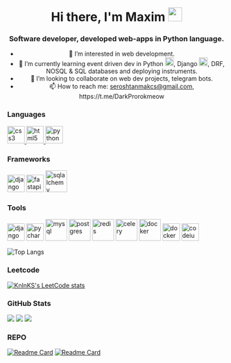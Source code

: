 <h1 align="center">Hi there, I'm Maxim</a> 
<img src="https://github.com/blackcater/blackcater/raw/main/images/Hi.gif" height="32"/></h1>
<h3 align="center">Software developer, developed web-apps in Python language. </h3>
<ul align="center">
  <li>👀 I’m interested in web development.</li>
  <li>🌱 I’m currently learning event driven dev in Python <img src="https://raw.githubusercontent.com/daniilshat/daniilshat/2d7eafe5250314b3d422c86b35de062e0f1f5178/icons/python.svg" alt="python" width="20" height="20"/>, Django <img src="https://github.com/marwin1991/profile-technology-icons/assets/62091613/9bf5650b-e534-4eae-8a26-8379d076f3b4" alt="django" width="20" height="20"/>, DRF, NOSQL & SQL databases and deploying instruments.</li>
  <li>💞️ I’m looking to collaborate on web dev projects, telegram bots.</li>
  <li>📫 How to reach me: <a href="mailto:seroshtanmakcs@gmail.com">seroshtanmakcs@gmail.com</a>, https://t.me/DarkProrokmeow</li>
</ul>

### Languages
<p align="left"> 
<a href="https://www.w3schools.com/css/" target="_blank" rel="noreferrer"> <img src="https://raw.githubusercontent.com/daniilshat/daniilshat/2d7eafe5250314b3d422c86b35de062e0f1f5178/icons/CSS3.svg" alt="css3" width="40" height="40"/> </a> 
<a href="https://www.w3.org/html/" target="_blank" rel="noreferrer"> <img src="https://raw.githubusercontent.com/daniilshat/daniilshat/2d7eafe5250314b3d422c86b35de062e0f1f5178/icons/HTML5.svg" alt="html5" width="40" height="40"/> </a> 
<a href="https://www.python.org" target="_blank" rel="noreferrer"> <img src="https://raw.githubusercontent.com/daniilshat/daniilshat/2d7eafe5250314b3d422c86b35de062e0f1f5178/icons/python.svg" alt="python" width="40" height="40"/> </a>
</p>

### Frameworks

<p align="left">
  <a href="https://www.djangoproject.com/" target="_blank" rel="noreferrer"> <img src="https://github.com/marwin1991/profile-technology-icons/assets/62091613/9bf5650b-e534-4eae-8a26-8379d076f3b4" alt="django" width="40" height="40"/></a>
  <a href="https://fastapi.tiangolo.com/" target="_blank" rel="noreferrer"> <img src="https://cdn.worldvectorlogo.com/logos/fastapi-1.svg" alt="fastapi" width="40" height="40"/></a>
  <a href="https://www.sqlalchemy.org/" target="_blank" rel="noreferrer"> <img src="https://icon.icepanel.io/Technology/png-shadow-512/SQLAlchemy.png" alt="sqlalchemy" width="50" height="50"/></a>
</p>

### Tools

<p align="left">
  <a href="https://code.visualstudio.com/" target="_blank" rel="noreferrer"> <img src="https://user-images.githubusercontent.com/25181517/192108891-d86b6220-e232-423a-bf5f-90903e6887c3.png" alt="django" width="40" height="40"/></a>
  <a href="https://www.jetbrains.com/pycharm/" target="_blank" rel="noreferrer"> <img src="https://upload.wikimedia.org/wikipedia/commons/thumb/1/1d/PyCharm_Icon.svg/1024px-PyCharm_Icon.svg.png" alt="pycharm" width="40" height="40"/></a>
  <a href="https://www.mysql.com/" target="_blank" rel="noreferrer"> <img src="https://user-images.githubusercontent.com/25181517/183896128-ec99105a-ec1a-4d85-b08b-1aa1620b2046.png" alt="mysql" width="50" height="50"/></a>
  <a href="https://www.postgresql.org/" target="_blank" rel="noreferrer"> <img src="https://user-images.githubusercontent.com/25181517/117208740-bfb78400-adf5-11eb-97bb-09072b6bedfc.png" alt="postgres" width="50" height="50"/></a>
  <a href="https://redis.io/" target="_blank" rel="noreferrer"> <img src="https://user-images.githubusercontent.com/25181517/182884894-d3fa6ee0-f2b4-4960-9961-64740f533f2a.png" alt="redis" width="50" height="50"/></a>
  <a href="https://docs.celeryq.dev/en/stable/" target="_blank" rel="noreferrer"> <img src="https://encrypted-tbn0.gstatic.com/images?q=tbn:ANd9GcSslxfXrjtWJ8kEpgL24ziSFrZUwxzIZckC0WLoehES6A&s" alt="celery" width="50" height="50"/></a>
  <a href="https://www.docker.com/" target="_blank" rel="noreferrer"> <img src="https://user-images.githubusercontent.com/25181517/117207330-263ba280-adf4-11eb-9b97-0ac5b40bc3be.png" alt="docker" width="50" height="50"/></a>
  <a href="https://ubuntu.com/" target="_blank" rel="noreferrer"> <img src="https://user-images.githubusercontent.com/25181517/186884153-99edc188-e4aa-4c84-91b0-e2df260ebc33.png" alt="docker" width="40" height="40"/></a>
  <a href="https://codeium.com/" target="_blank" rel="noreferrer"> <img src="https://assets-global.website-files.com/63994dae1033718bee6949ce/63bc4b6dcc54dc7de8b2d48b_codeium_logo.png" alt="codeium" width="40" height="40"/></a>
</p>

![Top Langs](https://github-readme-stats.vercel.app/api/top-langs/?username=darkprorokk)

### Leetcode

[![KnlnKS's LeetCode stats](https://leetcode-stats-six.vercel.app/api?username=darkprorokdp)](https://leetcode.com/darkprorokdp/)

### GitHub Stats

![](https://github-profile-summary-cards.vercel.app/api/cards/profile-details?username=darkprorokk&theme=solarized_dark)
![](https://github-profile-summary-cards.vercel.app/api/cards/stats?username=darkprorokk&theme=solarized_dark) ![](https://github-profile-summary-cards.vercel.app/api/cards/productive-time?username=darkprorokk&theme=solarized_dark)

### REPO

[![Readme Card](https://github-readme-stats.vercel.app/api/pin/?username=darkprorokk&repo=Shop)](https://github.com/DarkProrokk/Shop)
[![Readme Card](https://github-readme-stats.vercel.app/api/pin/?username=darkprorokk&repo=Payment)](https://github.com/DarkProrokk/Payment)
